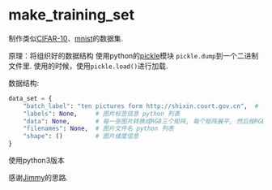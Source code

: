 # make_training_set

制作类似[CIFAR-10](https://www.cs.toronto.edu/~kriz/cifar.html)、[mnist](http://yann.lecun.com/exdb/mnist/)的数据集.

原理：将组织好的数据结构 使用python的[pickle](https://docs.python.org/3/library/pickle.html)模块 `pickle.dump`到一个二进制文件里.
使用的时候，使用`pickle.load()`进行加载.

数据结构:
```python
data_set = {
    "batch_label": "ten pictures form http://shixin.court.gov.cn",  # 关于对数据集的描述信息
    "labels": None,     # 图片标签信息 python 列表
    "data": None,       # 每一张图片转换成RGB三个矩阵, 每个矩阵展平, 然后按RGB的顺序拼接起一个 3*width*height 长度的向量.
    "filenames": None,  # 图片文件名 python 列表
    "shape": ()         # 图片维度信息
}
```

使用python3版本

感谢[Jimmy](http://blog.csdn.net/qq_32166627/article/details/68946809)的思路.

